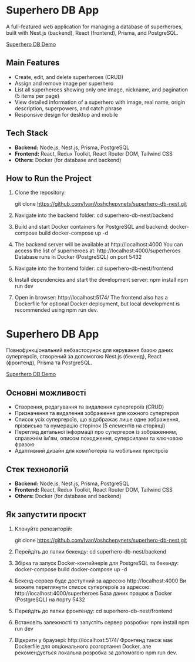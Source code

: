 # Superhero DB App

A full-featured web application for managing a database of superheroes, built with Nest.js (backend), React (frontend), Prisma, and PostgreSQL.

[Superhero DB Demo](https://drive.google.com/file/d/1AfpHnTONCP9zxelikkmn0qR2gWLVYY70/view?usp=sharing)

## Main Features

- Create, edit, and delete superheroes (CRUD)
- Assign and remove image per superhero
- List all superheroes showing only one image, nickname, and pagination (5 items per page)
- View detailed information of a superhero with image, real name, origin description, superpowers, and catch phrase
- Responsive design for desktop and mobile

## Tech Stack

- **Backend:** Node.js, Nest.js, Prisma, PostgreSQL
- **Frontend:** React, Redux Toolkit, React Router DOM, Tailwind CSS
- **Others:** Docker (for database and backend)

## How to Run the Project

1. Clone the repository:

   git clone https://github.com/IvanVoshchepynets/superhero-db-nest.git

2. Navigate into the backend folder:
   cd superhero-db-nest/backend

3. Build and start Docker containers for PostgreSQL and backend:
   docker-compose build
   docker-compose up -d

4. The backend server will be available at http://localhost:4000
   You can access the list of superheroes at: http://localhost:4000/superheroes
   Database runs in Docker (PostgreSQL) on port 5432

5. Navigate into the frontend folder:
   cd superhero-db-nest/frontend

6. Install dependencies and start the development server:
   npm install
   npm run dev

7. Open in browser: http://localhost:5174/
   The frontend also has a Dockerfile for optional Docker deployment, but local development is recommended using npm run dev.

# Superhero DB App

Повнофункціональний вебзастосунок для керування базою даних супергероїв, створений за допомогою Nest.js (бекенд), React (фронтенд), Prisma та PostgreSQL.

[Superhero DB Demo](https://drive.google.com/file/d/1AfpHnTONCP9zxelikkmn0qR2gWLVYY70/view?usp=sharing)

## Основні можливості

- Створення, редагування та видалення супергероїв (CRUD)
- Призначення та видалення зображення для кожного супергероя
- Список усіх супергероїв, що відображає лише одне зображення, прізвисько та нумерацію сторінок (5 елементів на сторінці)
- Перегляд детальної інформації про супергероя із зображенням, справжнім ім'ям, описом походження, суперсилами та ключовою фразою
- Адаптивний дизайн для комп'ютерів та мобільних пристроїв

## Стек технологій

- **Backend:** Node.js, Nest.js, Prisma, PostgreSQL
- **Frontend:** React, Redux Toolkit, React Router DOM, Tailwind CSS
- **Others:** Docker (for database and backend)

## Як запустити проєкт

1. Клонуйте репозиторій:

   git clone https://github.com/IvanVoshchepynets/superhero-db-nest.git

2. Перейдіть до папки бекенду:
   cd superhero-db-nest/backend

3. Збірка та запуск Docker-контейнерів для PostgreSQL та бекенду:
   docker-compose build
   docker-compose up -d

4. Бекенд-сервер буде доступний за адресою http://localhost:4000
   Ви можете переглянути список супергероїв за адресою: http://localhost:4000/superheroes
   База даних працює в Docker (PostgreSQL) на порту 5432

5. Перейдіть до папки фронтенду:
   cd superhero-db-nest/frontend

6. Встановіть залежності та запустіть сервер розробки:
   npm install
   npm run dev

7. Відкрити у браузері: http://localhost:5174/
   Фронтенд також має Dockerfile для опціонального розгортання Docker, але рекомендується локальна розробка за допомогою npm run dev.
